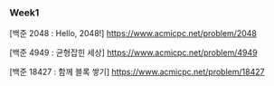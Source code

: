 ### Week1


[백준 2048 : Hello, 2048!]  <https://www.acmicpc.net/problem/2048>

[백준 4949 : 균형잡힌 세상]  <https://www.acmicpc.net/problem/4949>

[백준 18427 : 함께 블록 쌓기]  <https://www.acmicpc.net/problem/18427>
